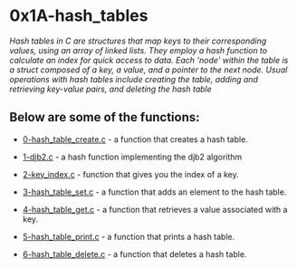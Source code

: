 # 0x1A-hash_tables

*Hash tables in C are structures that map keys to their corresponding values, using an array of linked lists. They employ a hash function to calculate an index for quick access to data. Each 'node' within the table is a struct composed of a key, a value, and a pointer to the next node. Usual operations with hash tables include creating the table, adding and retrieving key-value pairs, and deleting the hash table*

## Below are some of the functions:

- [0-hash_table_create.c](0-hash_table_create.c) - a function that creates a hash table.

- [1-djb2.c](1-djb2.c) - a hash function implementing the djb2 algorithm

- [2-key_index.c](2-key_index.c) -  function that gives you the index of a key.

- [3-hash_table_set.c](3-hash_table_set.c) - a function that adds an element to the hash table.

- [4-hash_table_get.c](4-hash_table_get.c) -  a function that retrieves a value associated with a key.

- [5-hash_table_print.c](5-hash_table_print.c) - a function that prints a hash table.

- [6-hash_table_delete.c](6-hash_table_delete.c) - a function that deletes a hash table.
